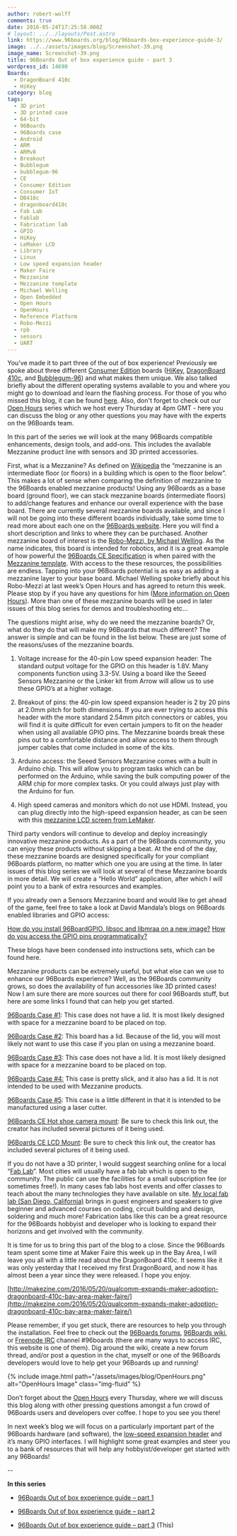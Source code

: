 ```yaml
---
author: robert-wolff
comments: true
date: 2016-05-24T17:25:58.000Z
# layout: ../../layouts/Post.astro
link: https://www.96boards.org/blog/96boards-box-experience-guide-3/
image: ../../assets/images/blog/Screenshot-39.png
image_name: Screenshot-39.png
title: 96Boards Out of box experience guide - part 3
wordpress_id: 14690
Boards:
  - DragonBoard 410c
  - HiKey
category: blog
tags:
  - 3D print
  - 3D printed case
  - 64-bit
  - 96Boards
  - 96Boards case
  - Android
  - ARM
  - ARMv8
  - Breakout
  - Bubblegum
  - bubblegum-96
  - CE
  - Consumer Edition
  - Consumer IoT
  - DB410c
  - dragonboard410c
  - Fab Lab
  - Fablab
  - Fabrication lab
  - GPIO
  - HiKey
  - LeMaker LCD
  - Library
  - Linux
  - Low speed expansion header
  - Maker Faire
  - Mezzanine
  - Mezzanine template
  - Michael Welling
  - Open Embedded
  - Open Hours
  - OpenHours
  - Reference Platform
  - Robo-Mezzi
  - rpb
  - sensors
  - UART
---
```


You’ve made it to part three of the out of box experience! Previously we spoke about three different [Consumer Edition](/products/ce/) boards ([HiKey](/product/hikey/), [DragonBoard 410c](/product/dragonboard410c/), and [Bubblegum-96](/product/bubblegum-96/)) and what makes them unique. We also talked briefly about the different operating systems available to you and where you might go to download and learn the flashing process. For those of you who missed this blog, it can be found [here](/blog/96boards-box-experience-guide-2/). Also, don't forget to check out our [Open Hours](/) series which we host every Thursday at 4pm GMT - here you can discuss the blog or any other questions you may have with the experts on the 96Boards team.

In this part of the series we will look at the many 96Boards compatible enhancements, design tools, and add-ons. This includes the available Mezzanine product line with sensors and 3D printed accessories.

First, what is a Mezzanine? As defined on [Wikipedia](https://en.wikipedia.org/wiki/Mezzanine) the “mezzanine is an intermediate floor (or floors) in a building which is open to the floor below”. This makes a lot of sense when comparing the definition of mezzanine to the 96Boards enabled mezzanine products! Using any 96Boards as a base board (ground floor), we can stack mezzanine boards (intermediate floors) to add/change features and enhance our overall experience with the base board. There are currently several mezzanine boards available, and since I will not be going into these different boards individually, take some time to read more about each one on the [96Boards website](/products/mezzanine/). Here you will find a short description and links to where they can be purchased. Another mezzanine board of interest is the [Robo-Mezzi, by Michael Welling](https://github.com/mwelling/96boards-robomezzi). As the name indicates, this board is intended for robotics, and it is a great example of how powerful the [96Boards CE Specification](https://github.com/96boards/documentation/blob/master/Specifications/96Boards-CE-Specification.pdf) is when paired with the [Mezzanine template](https://github.com/96boards/96boards-kicad-mezzanine-template). With access to the these resources, the possibilities are endless. Tapping into your 96Boards potential is as easy as adding a mezzanine layer to your base board. Michael Welling spoke briefly about his Robo-Mezzi at last week’s Open Hours and has agreed to return this week. Please stop by if you have any questions for him ([More information on Open Hours](/)). More than one of these mezzanine boards will be used in later issues of this blog series for demos and troubleshooting etc...

The questions might arise, why do we need the mezzanine boards? Or, what do they do that will make my 96Boards that much different? The answer is simple and can be found in the list below. These are just some of the reasons/uses of the mezzanine boards.

1. Voltage increase for the 40-pin Low speed expansion header: The standard output voltage for the GPIO on this header is 1.8V. Many components function using 3.3-5V. Using a board like the Seeed Sensors Mezzanine or the Linker kit from Arrow will allow us to use these GPIO’s at a higher voltage.

2. Breakout of pins: the 40-pin low speed expansion header is 2 by 20 pins at 2.0mm pitch for both dimensions. If you are ever trying to access this header with the more standard 2.54mm pitch connectors or cables, you will find it is quite difficult for even certain jumpers to fit on the header when using all available GPIO pins. The Mezzanine boards break these pins out to a comfortable distance and allow access to them through jumper cables that come included in some of the kits.

3. Arduino access: the Seeed Sensors Mezzanine comes with a built in Arduino chip. This will allow you to program tasks which can be performed on the Arduino, while saving the bulk computing power of the ARM chip for more complex tasks. Or you could always just play with the Arduino for fun.

4. High speed cameras and monitors which do not use HDMI. Instead, you can plug directly into the high-speed expansion header, as can be seen with this [mezzanine LCD screen from LeMaker](http://www.lenovator.com/product/102.html).

Third party vendors will continue to develop and deploy increasingly innovative mezzanine products. As a part of the 96Boards community, you can enjoy these products without skipping a beat. At the end of the day, these mezzanine boards are designed specifically for your compliant 96Boards platform, no matter which one you are using at the time. In later issues of this blog series we will look at several of these Mezzanine boards in more detail. We will create a “Hello World” application, after which I will point you to a bank of extra resources and examples.

If you already own a Sensors Mezzanine board and would like to get ahead of the game, feel free to take a look at David Mandala’s blogs on 96Boards enabled libraries and GPIO access:

[How do you install 96BoardGPIO, libsoc and libmraa on a new image?](/blog/install-96boardgpio-libsoc-libmraa-new-image/)
[How do you access the GPIO pins programmatically?](/blog/access-gpio-pins-programmatically/)

These blogs have been condensed into instructions sets, which can be found here.

Mezzanine products can be extremely useful, but what else can we use to enhance our 96Boards experience? Well, as the 96Boards community grows, so does the availability of fun accessories like 3D printed cases! Now I am sure there are more sources out there for cool 96Boards stuff, but here are some links I found that can help you get started.

[96Boards Case #1](http://www.thingiverse.com/thing:1090288): This case does not have a lid. It is most likely designed with space for a mezzanine board to be placed on top.

[96Boards Case #2](http://www.thingiverse.com/make:221752): This board has a lid. Because of the lid, you will most likely not want to use this case if you plan on using a mezzanine board.

[96Boards Case #3](https://github.com/96boards/96boards-case): This case does not have a lid. It is most likely designed with space for a mezzanine board to be placed on top.

[96Boards Case #4:](/blog/3d-printable-ce-cases/) This case is pretty slick, and it also has a lid. It is not intended to be used with Mezzanine products.

[96Boards Case #5](https://github.com/daniel-thompson/cad-for-cases): This case is a little different in that it is intended to be manufactured using a laser cutter.

[96Boards CE Hot shoe camera mount](http://www.thingiverse.com/thing:1192544): Be sure to check this link out, the creator has included several pictures of it being used.

[96Boards CE LCD Mount](http://www.thingiverse.com/thing:1192632): Be sure to check this link out, the creator has included several pictures of it being used.

If you do not have a 3D printer, I would suggest searching online for a local “[Fab Lab](https://en.wikipedia.org/wiki/Fab_lab)”. Most cities will usually have a fab lab which is open to the community. The public can use the facilities for a small subscription fee (or sometimes free!). In many cases fab labs host events and offer classes to teach about the many technologies they have available on site. [My local fab lab (San Diego, California)](http://www.fablabsd.org/) brings in guest engineers and speakers to give beginner and advanced courses on coding, circuit building and design, soldering and much more! Fabrication labs like this can be a great resource for the 96Boards hobbyist and developer who is looking to expand their horizons and get involved with the community.

It is time for us to bring this part of the blog to a close. Since the 96Boards team spent some time at Maker Faire this week up in the Bay Area, I will leave you all with a little read about the DragonBoard 410c. It seems like it was only yesterday that I received my first DragonBoard, and now it has almost been a year since they were released. I hope you enjoy.

[http://makezine.com/2016/05/20/qualcomm-expands-maker-adoption-dragonboard-410c-bay-area-maker-faire/](http://makezine.com/2016/05/20/qualcomm-expands-maker-adoption-dragonboard-410c-bay-area-maker-faire/)

Please remember, if you get stuck, there are resources to help you through the installation. Feel free to check out the [96Boards forums](https://discuss.96boards.org/), [96Boards wiki](https://github.com/96boards/documentation/wiki), or [Freenode IRC](https://webchat.freenode.net/) channel #96boards (there are many ways to access IRC, this website is one of them). Dig around the wiki, create a new forum thread, and/or post a question in the chat, myself or one of the 96Boards developers would love to help get your 96Boards up and running!

{% include image.html path="/assets/images/blog/OpenHours.png" alt="OpenHours Image" class="img-fluid" %}

Don’t forget about the [Open Hours](/) every Thursday, where we will discuss this blog along with other pressing questions amongst a fun crowd of 96Boards users and developers over coffee. I hope to you see you there!

In next week’s blog we will focus on a particularly important part of the 96Boards hardware (and software), the [low-speed expansion header]() and it’s many GPIO interfaces. I will highlight some great examples and steer you to a bank of resources that will help any hobbyist/developer get started with any 96Boards!

--

**In this series**

- [96Boards Out of box experience guide – part 1](/blog/96boards-box-experience-guide-1/)

- [96Boards Out of box experience guide – part 2](/blog/96boards-box-experience-guide-2/)

- [96Boards Out of box experience guide – part 3](/blog/96boards-box-experience-guide-3/) (This)
